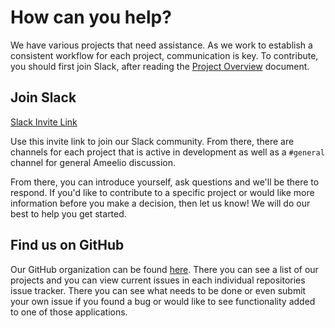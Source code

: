 # How can you help?

We have various projects that need assistance. As we work to establish a consistent workflow for each project, communication is key. To contribute, you should first join Slack, after reading the [Project Overview](overview.md) document.

## Join Slack

[Slack Invite Link](https://join.slack.com/t/ameelioorg/shared_invite/enQtNzkwMzAwNjkzMjk5LTcwMmI5M2VlMGQ3ZjRmMWE5MzI5NDliOGMwNzFmYjdjYTFlMzdmYjgxNTY2ODMxYjQwZWQ4NTU2NDVjZTc4ZGE)

Use this invite link to join our Slack community. From there, there are channels for each project that is active in development as well as a `#general` channel for general Ameelio discussion.

From there, you can introduce yourself, ask questions and we'll be there to respond. If you'd like to contribute to a specific project or would like more information before you make a decision, then let us know! We will do our best to help you get started.

## Find us on GitHub

Our GitHub organization can be found [here](https://github.com/AmeelioDev). There you can see a list of our projects and you can view current issues in each individual repositories issue tracker. There you can see what needs to be done or even submit your own issue if you found a bug or would like to see functionality added to one of those applications.
